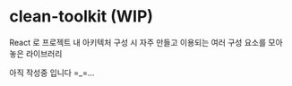 # clean-toolkit (WIP)
React 로 프로젝트 내 아키텍처 구성 시 자주 만들고 이용되는 여러 구성 요소를 모아 놓은 라이브러리

아직 작성중 입니다 =_=...
